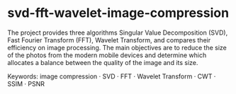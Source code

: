 # svd-fft-wavelet-image-compression
  The project provides three algorithms Singular Value Decomposition (SVD), Fast Fourier Transform (FFT), Wavelet Transform, and compares their efficiency on image processing. The main objectives are to reduce the size of the photos from the modern mobile devices and determine which allocates a balance between the quality of the image and its size.
  
  Keywords: image compression · SVD · FFT · Wavelet Transform · CWT · SSIM · PSNR

